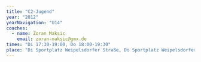 ```yaml
---
title: "C2-Jugend"
year: "2012"
yearNavigation: "U14"
coaches:
  - name: Zoran Maksic
    email: zoran-maksic@gmx.de
times: "Di 17:30-19:00, Do 18:00-19:30"
place: "Di Sportplatz Weipelsdorfer Straße, Do Sportplatz Weipelsdorfer Straße"
---
```

